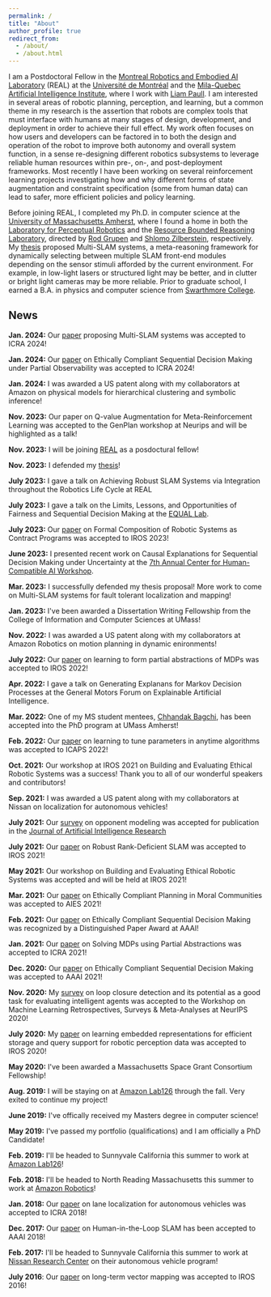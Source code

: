 ```yaml
---
permalink: /
title: "About"
author_profile: true
redirect_from:
  - /about/
  - /about.html
---
```



I am a Postdoctoral Fellow in the [Montreal Robotics and Embodied AI Laboratory](https://montrealrobotics.ca/) (REAL) at the [Université de Montréal](https://www.umontreal.ca/) and the [Mila-Quebec Artificial Intelligence Institute](https://mila.quebec/en/), where I work with [Liam Paull](https://liampaull.ca/). I am interested in several areas of robotic planning, perception, and learning, but a common theme in my research is the assertion that robots are complex tools that must interface with humans at many stages of design, development, and deployment in order to achieve their full effect. My work often focuses on how users and developers can be factored in to both the design and operation of the robot to improve both autonomy and overall system function, in a sense re-designing different robotics subsystems to leverage reliable human resources within pre-, on-, and post-deployment frameworks. Most recently I have been working on several reinforcement learning projects investigating how and why different forms of state augmentation and constraint specification (some from human data) can lead to safer, more efficient policies and policy learning.

Before joining REAL, I completed my Ph.D. in computer science at the [University of Massachusetts Amherst](https://www.umass.edu/), where I found a home in both the [Laboratory for Perceptual Robotics](https://www-robotics.cs.umass.edu/) and the [Resource Bounded Reasoning Laboratory](https://groups.cs.umass.edu/shlomo/research/), directed by [Rod Grupen](https://www-robotics.cs.umass.edu/~grupen/) and [Shlomo Zilberstein](https://groups.cs.umass.edu/shlomo/), respectively. My [thesis](https://samernashed.github.io/files/SamerNashedThesis.pdf) proposed Multi-SLAM systems, a meta-reasoning framework for dynamically selecting between multiple SLAM front-end modules depending on the sensor stimuli afforded by the current environment. For example, in low-light lasers or structured light may be better, and in clutter or bright light cameras may be more reliable. Prior to graduate school, I earned a B.A. in physics and computer science from [Swarthmore College](https://www.swarthmore.edu/).

## News

**Jan. 2024:** Our [paper](https://samernashed.github.io/files/ICRA2024_ASPBASP.pdf) proposing Multi-SLAM systems was accepted to ICRA 2024!

**Jan. 2024:** Our [paper](https://samernashed.github.io/files/ICRA2024_POECAS.pdf) on Ethically Compliant Sequential Decision Making under Partial Observability was accepted to ICRA 2024!

**Jan. 2024:** I was awarded a US patent along with my collaborators at Amazon on physical models for hierarchical clustering and symbolic inference!

**Nov. 2023:** Our paper on Q-value Augmentation for Meta-Reinforcement Learning was accepted to the GenPlan workshop at Neurips and will be highlighted as a talk!

**Nov. 2023:** I will be joining [REAL](https://montrealrobotics.ca/) as a posdoctural fellow!

**Nov. 2023:** I defended my [thesis](https://samernashed.github.io/files/SamerNashedThesis.pdf)!

**July 2023:** I gave a talk on Achieving Robust SLAM Systems via Integration throughout the Robotics Life Cycle at REAL

**July 2023:** I gave a talk on the Limits, Lessons, and Opportunities of Fairness and Sequential Decision Making at the [EQUAL Lab](https://gfarnadi.github.io/student.html).

**July 2023:** Our [paper](https://samernashed.github.io/files/IROS2023_AlgComp.pdf) on Formal Composition of Robotic Systems as Contract Programs was accepted to IROS 2023!

**June 2023:** I presented recent work on Causal Explanations for Sequential Decision Making under Uncertainty at the [7th Annual Center for Human-Compatible AI Workshop](https://humancompatible.ai/news/2023/06/20/seven-annual-chai-workshop/#:~:text=From%20the%2016th%20to%20the,during%20the%203%20day%20event.).

**Mar. 2023:** I successfully defended my thesis proposal! More work to come on Multi-SLAM systems for fault tolerant localization and mapping!

**Jan. 2023:** I've been awarded a Dissertation Writing Fellowship from the College of Information and Computer Sciences at UMass! 

**Nov. 2022:** I was awarded a US patent along with my collaborators at Amazon Robotics on motion planning in dynamic enironments!

**July 2022:** Our [paper](https://samernashed.github.io/files/IROS2022_Meta_PAMDP.pdf) on learning to form partial abstractions of MDPs was accepted to IROS 2022!

**Apr. 2022:** I gave a talk on Generating Explanans for Markov Decision Processes at the General Motors Forum on Explainable Artificial Intelligence.

**Mar. 2022:** One of my MS student mentees, [Chhandak Bagchi](https://people.umass.edu/cbagchi/), has been accepted into the PhD program at UMass Amherst! 

**Feb. 2022:** Our [paper](https://samernashed.github.io/files/ICAPS2022_ParamTune.pdf) on learning to tune parameters in anytime algorithms was accepted to ICAPS 2022!

**Oct. 2021:** Our workshop at IROS 2021 on Building and Evaluating Ethical Robotic Systems was a success! Thank you to all of our wonderful speakers and contributors!

**Sep. 2021:** I was awarded a US patent along with my collaborators at Nissan on localization for autonomous vehicles!

**July 2021:** Our [survey](https://samernashed.github.io/files/JAIR2022_OppMod.pdf) on opponent modeling was accepted for publication in the [Journal of Artificial Intelligence Research](https://www.jair.org/index.php/jair)  

**July 2021:** Our [paper](https://samernashed.github.io/files/IROS2021_RDSLAM.pdf) on Robust Rank-Deficient SLAM was accepted to IROS 2021!

**May 2021:** Our workshop on Building and Evaluating Ethical Robotic Systems was accepted and will be held at IROS 2021!

**Mar. 2021:** Our [paper](https://samernashed.github.io/files/AIES2021_ECAS_MC.pdf) on Ethically Compliant Planning in Moral Communities was accepted to AIES 2021!

**Feb. 2021:** Our [paper](https://samernashed.github.io/files/AAAI2021_ECAS.pdf) on Ethically Compliant Sequential Decision Making was recognized by a Distinguished Paper Award at AAAI!

**Jan. 2021:** Our [paper](https://samernashed.github.io/files/ICRA2021_PAMDP.pdf) on Solving MDPs using Partial Abstractions was accepted to ICRA 2021!

**Dec. 2020:** Our [paper](https://samernashed.github.io/files/AAAI2021_ECAS.pdf) on Ethically Compliant Sequential Decision Making was accepted to AAAI 2021!

**Nov. 2020:** My [survey](https://samernashed.github.io/files/NeurIPS_2020_WS.pdf) on loop closure detection and its potential as a good task for evaluating intelligent agents was accepted to the Workshop on Machine Learning Retrospectives, Surveys & Meta-Analyses at NeurIPS 2020!

**July 2020:** My [paper](https://samernashed.github.io/files/IROS2020_L2V.pdf) on learning embedded representations for efficient storage and query support for robotic perception data was accepted to IROS 2020!

**May 2020:** I've been awarded a Massachusetts Space Grant Consortium Fellowship!

**Aug. 2019:** I will be staying on at [Amazon Lab126](https://www.amazon.science/tag/amazon-lab126) through the fall. Very exited to continue my project!

**June 2019:** I've offically received my Masters degree in computer science!

**May 2019:** I've passed my portfolio (qualifications) and I am officially a PhD Candidate!

**Feb. 2019:** I'll be headed to Sunnyvale California this summer to work at [Amazon Lab126](https://www.amazon.science/tag/amazon-lab126)!

**Feb. 2018:** I'll be headed to North Reading Massachusetts this summer to work at [Amazon Robotics](https://www.aboutamazon.com/news/tag/robotics)!

**Jan. 2018:** Our [paper](https://samernashed.github.io/files/ICRA2018_LuTU.pdf) on lane localization for autonomous vehicles was accepted to ICRA 2018!

**Dec. 2017:** Our [paper](https://samernashed.github.io/files/AAAI2018_HiTL_SLAM.pdf) on Human-in-the-Loop SLAM has been accepted to AAAI 2018!

**Feb. 2017:** I'll be headed to Sunnyvale California this summer to work at [Nissan Research Center](https://natcsv.com/) on their autonomous vehicle program!

**July 2016**: Our [paper](https://samernashed.github.io/files/IROS2016_LTVM.pdf) on long-term vector mapping was accepted to IROS 2016!

<!--expmdp aamas / ws-->

<!--ECAS at ECAI ext abs-->

<!--ECAS at IJCAI ws-->

<!--hitl SLAM ICAPS ws-->

<!--minutebots tdp 2018-->
<!--minutebots tdp 2017-->

<!--ltvm ijcai-->


